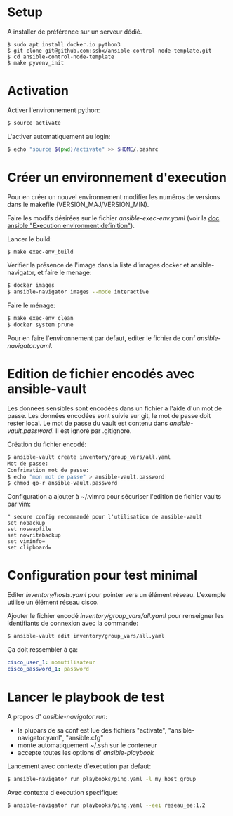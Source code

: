 Setup
=====

A installer de préférence sur un serveur dédié.

```shell
$ sudo apt install docker.io python3
$ git clone git@github.com:ssbx/ansible-control-node-template.git
$ cd ansible-control-node-template
$ make pyvenv_init
```

Activation
==========

Activer l'environnement python:

```sh
$ source activate
```

L'activer automatiquement au login:

```sh
$ echo "source $(pwd)/activate" >> $HOME/.bashrc
```

Créer un environnement d'execution
==================================

Pour en créer un nouvel environnement modifier les numéros de versions dans 
le makefile (VERSION_MAJ/VERSION_MIN).

Faire les modifs désirées sur le fichier *ansible-exec-env.yaml* (voir la 
[doc ansible "Execution environment definition"](https://ansible.readthedocs.io/projects/builder/en/latest/definition/)).

Lancer le build:

```sh
$ make exec-env_build
```

Verifier la présence de l'image dans la liste d'images docker et 
ansible-navigator, et faire le menage:

```sh
$ docker images
$ ansible-navigator images --mode interactive
```

Faire le ménage:

```sh
$ make exec-env_clean
$ docker system prune
```

Pour en faire l'environnement par defaut, editer le fichier de conf 
*ansible-navigator.yaml*.

Edition de fichier encodés avec ansible-vault
=============================================

Les données sensibles sont encodées dans un fichier a l'aide d'un mot de passe.
Les données encodées sont suivie sur git, le mot de passe doit rester local.
Le mot de passe du vault est contenu dans *ansible-vault.password*. Il est 
ignoré par .gitignore.

Création du fichier encodé:

```sh
$ ansible-vault create inventory/group_vars/all.yaml
Mot de passe:
Confrimation mot de passe:
$ echo "mon mot de passe" > ansible-vault.password
$ chmod go-r ansible-vault.password
```

Configuration a ajouter à ~/.vimrc pour sécuriser l'edition de fichier vaults
par vim:

```vimrc
" secure config recommandé pour l'utilisation de ansible-vault
set nobackup            
set noswapfile
set nowritebackup
set viminfo=
set clipboard=
```

Configuration pour test minimal
===============================

Editer *inventory/hosts.yaml* pour pointer vers un élément réseau. L'exemple
utilise un élément réseau cisco.

Ajouter le fichier encodé *inventory/group_vars/all.yaml* pour renseigner les
identifiants de connexion avec la commande:

```sh
$ ansible-vault edit inventory/group_vars/all.yaml
```

Ça doit ressembler à ça:

```yaml
cisco_user_1: nomutilisateur
cisco_password_1: password
```

Lancer le playbook de test
==========================

A propos d' *ansible-navigator run*:
- la plupars de sa conf est lue des fichiers "activate", "ansible-navigator.yaml", 
"ansible.cfg"
- monte automatiquement ~/.ssh sur le conteneur
- accepte toutes les options d' *ansible-playbook*

Lancement avec contexte d'execution par defaut:

```sh
$ ansible-navigator run playbooks/ping.yaml -l my_host_group
```

Avec contexte d'execution specifique:

```sh
$ ansible-navigator run playbooks/ping.yaml --eei reseau_ee:1.2
```

